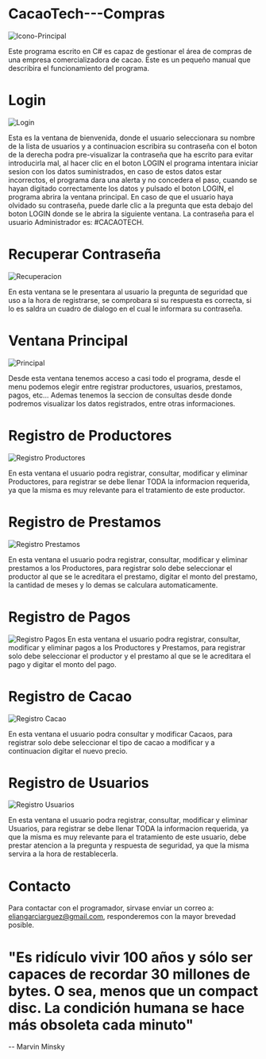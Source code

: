 # CacaoTech---Compras
![Icono-Principal](https://user-images.githubusercontent.com/54606147/69497712-7354de80-0eb6-11ea-9718-a6900a5de806.PNG)

Este programa escrito en C# es capaz de gestionar el área de compras de una empresa comercializadora de cacao. Este es un pequeño manual
que describira el funcionamiento del programa.



# Login
![Login](https://user-images.githubusercontent.com/54606147/69497723-8e275300-0eb6-11ea-8c9b-131584cbda8c.PNG)

Esta es la ventana de bienvenida, donde el usuario seleccionara su nombre de la lista de usuarios y a continuacion escribira su contraseña
con el boton de la derecha podra pre-visualizar la contraseña que ha escrito para evitar introducirla mal, al hacer clic en el boton LOGIN
el programa intentara iniciar sesion con los datos suministrados, en caso de estos datos estar incorrectos, el programa dara una alerta y
no concedera el paso, cuando se hayan digitado correctamente los datos y pulsado el boton LOGIN, el programa abrira la ventana principal.
En caso de que el usuario haya olvidado su contraseña, puede darle clic a la pregunta que esta debajo del boton LOGIN donde se le abrira 
la siguiente ventana.
La contraseña para el usuario Administrador es: #CACAOTECH.


# Recuperar Contraseña
![Recuperacion](https://user-images.githubusercontent.com/54606147/69497847-be232600-0eb7-11ea-9e12-ffab33ee884b.PNG)

En esta ventana se le presentara al usuario la pregunta de seguridad que uso a la hora de registrarse, se comprobara si su respuesta es 
correcta, si lo es saldra un cuadro de dialogo en el cual le informara su contraseña.



# Ventana Principal
![Principal](https://user-images.githubusercontent.com/54606147/69497863-e6128980-0eb7-11ea-9409-61db913f7747.PNG)

Desde esta ventana tenemos acceso a casi todo el programa, desde el menu podemos elegir entre registrar productores, usuarios, prestamos, pagos, etc... Ademas tenemos la seccion de consultas desde donde podremos visualizar los datos registrados, entre otras informaciones.



# Registro de Productores
![Registro Productores](https://user-images.githubusercontent.com/54606147/69497760-dc3c5680-0eb6-11ea-9b78-72a1d7c6d222.PNG)

En esta ventana el usuario podra registrar, consultar, modificar y eliminar Productores, para registrar se debe llenar TODA la informacion requerida, ya que la misma es muy relevante para el tratamiento de este productor.



# Registro de Prestamos
![Registro Prestamos](https://user-images.githubusercontent.com/54606147/69497540-9088ad80-0eb4-11ea-9f30-20588f2a01f0.PNG)

En esta ventana el usuario podra registrar, consultar, modificar y eliminar prestamos a los Productores, para registrar solo debe seleccionar el productor al que se le acreditara el prestamo, digitar el monto del prestamo, la cantidad de meses y lo demas se calculara automaticamente.



# Registro de Pagos
![Registro Pagos](https://user-images.githubusercontent.com/54606147/69497780-faa25200-0eb6-11ea-95d6-679df505ec76.PNG)
En esta ventana el usuario podra registrar, consultar, modificar y eliminar pagos a los Productores y Prestamos, para registrar solo debe seleccionar el productor y el prestamo al que se le acreditara el pago y digitar el monto del pago.


# Registro de Cacao
![Registro Cacao](https://user-images.githubusercontent.com/54606147/69497774-ee1df980-0eb6-11ea-97ca-1c44abd9dcd1.PNG)

En esta ventana el usuario podra consultar y modificar Cacaos, para registrar solo debe seleccionar el tipo de cacao a modificar y a continuacion digitar el nuevo precio.



# Registro de Usuarios
![Registro Usuarios](https://user-images.githubusercontent.com/54606147/69497970-0ee74e80-0eb9-11ea-900d-a3ca6a53a873.PNG)

En esta ventana el usuario podra registrar, consultar, modificar y eliminar Usuarios, para registrar se debe llenar TODA la informacion requerida, ya que la misma es muy relevante para el tratamiento de este usuario, debe prestar atencion a la pregunta y respuesta de seguridad, ya que la misma servira a la hora de restablecerla.



# Contacto
Para contactar con el programador, sirvase enviar un correo a: eliangarciarguez@gmail.com, responderemos con la mayor brevedad posible.

# "Es ridículo vivir 100 años y sólo ser capaces de recordar 30 millones de bytes. O sea, menos que un compact disc. La condición humana se hace más obsoleta cada minuto"
-- Marvin Minsky
